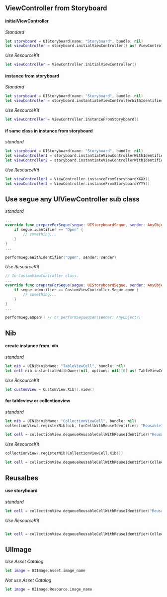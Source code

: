 ## ViewController from Storyboard

#### initialViewController

_Standard_
```swift
let storyboard = UIStoryboard(name: "Storyboard", bundle: nil)
let viewController = storyboard.initialViewController() as! ViewController
```

_Use ResourceKit_
```swift
let viewController = ViewController.initialViewController()
```

#### instance from storyboard
_Standard_
```swift
let storyboard = UIStoryboard(name: "Storyboard", bundle: nil)
let viewController = storyboard.instantiateViewControllerWithIdentifier("XXXX") as! ViewController
```

_Use ResourceKit_
```swift
let viewController = ViewController.instanceFromStoryboard()
```

#### if same class in instance from storyboard  
_standard_
```swift
let storyboard = UIStoryboard(name: "Storyboard", bundle: nil)
let viewController1 = storyboard.instantiateViewControllerWithIdentifier("XXXX") as! ViewController
let viewController2 = storyboard.instantiateViewControllerWithIdentifier("YYYY") as! ViewController
```

_Use ResourceKit_
```swift
let viewController1 = ViewController.instanceFromStoryboardXXXX()
let viewController2 = ViewController.instanceFromStoryboardYYYY()
```

## Use segue any UIViewController sub class

_standard_
```swift
...
override func prepareForSegue(segue: UIStoryboardSegue, sender: AnyObject?) {
    if segue.identifier == "Open" {
        // something...
    }
}
...

performSegueWithIdentifier("Open", sender: sender)
```

_Use ResourceKit_
```swift
// In CustomViewController class.
...
override func prepareForSegue(segue: UIStoryboardSegue, sender: AnyObject?) {
    if segue.identifier == CustomViewController.Segue.open {
        // something...
    }
}
...

performSegueOpen() // or performSegueOpen(sender: AnyObject?)
```

## Nib
#### create instance from .xib
_standard_
```swift
let nib = UINib(nibName: "TableViewCell", bundle: nil)
let cell nib.instantiateWithOwner(nil, options: nil)[0] as! TableViewCell
```

_Use ResourceKit_
```swift
let customView = CustomView.Xib().view()
```
#### for tableview or collectionview
_standard_
```swift
let nib = UINib(nibName: "CollectionViewCell", bundle: nil)
collectionView?.registerNib(nib, forCellWithReuseIdentifier: "ReusableIdentifier")

let cell = collectionView.dequeueReusableCellWithReuseIdentifier("ReusableIdentifier", forIndexPath: indexPath) as! CollectionViewCell

```

_Use ResourceKit_
```swift
collectionView?.registerNib(CollectionViewCell.Xib())

let cell = collectionView.dequeueReusableCellWithReuseIdentifier(CollectionViewCell.Xib().name, forIndexPath: indexPath) as! CollectionViewCell
```

## Reusalbes
#### use storyboard
_standard_
```swift
let cell = collectionView.dequeueReusableCellWithReuseIdentifier("ReusableIdentifier", forIndexPath: indexPath) as! CollectionViewCell
```

_Use ResourceKit_
```swift

let cell = collectionView.dequeueReusableCellWithReuseIdentifier(CollectionViewCell.Reusable.ReuseIdentifier, forIndexPath: indexPath) as! CollectionViewCell
```

## UIImage
_Use Asset Catalog_
```swift
let image = UIImage.Asset.image_name
```

_Not use Asset Catalog_
```swift
let image = UIImage.Resource.image_name
```
